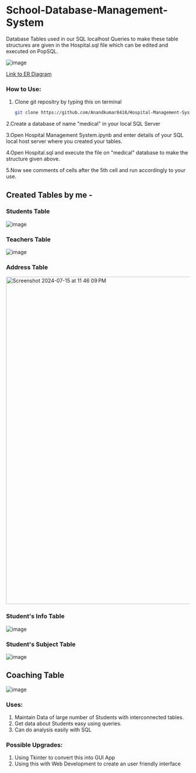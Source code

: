 # School-Database-Management-System
Database Tables used in our SQL localhost
Queries to make these table structures are given in the Hospital.sql file which can be edited and executed on PopSQL.

![image](https://github.com/user-attachments/assets/874bd37a-d36c-4bc9-a889-9e79f25cd9a4)

[Link to ER Diagram]([https://drawsql.app/teams/school-database-management-system/diagrams/school-database-management-system-2])

### How to Use:
1. Clone git repositry by typing this on terminal
   ```bash
   git clone https://github.com/Anandkumar8418/Hospital-Management-System.git
   ```
2.Create a database of name "medical" in your local SQL Server

3.Open Hospital Management System.ipynb and enter details of your SQL local host server where you created your tables.

4.Open Hospital.sql and execute the file on "medical" database to make the structure given above.

5.Now see comments of cells after the 5th cell and run accordingly to your use.

## Created Tables by me - 

### Students Table

![image](https://github.com/user-attachments/assets/681af5d3-7c82-42a8-ab06-7729833d3870)


### Teachers Table

![image](https://github.com/user-attachments/assets/1d4b8f64-25a4-44a8-95bb-9d58453adac4)

### Address Table

<img width="895" alt="Screenshot 2024-07-15 at 11 46 09 PM" src="https://github.com/user-attachments/assets/8fe83e0d-971b-47c8-93e0-edf5e29cb2d6">

### Student's Info Table

![image](https://github.com/user-attachments/assets/b08bc94e-df1b-48e4-ae40-5b0d4531e93a)

### Student's Subject Table

![image](https://github.com/user-attachments/assets/5663b95e-8a45-436a-b304-f05ed78251c9)

## Coaching Table

![image](https://github.com/user-attachments/assets/a9af5d16-ab37-474d-88c5-5b99456e427c)



### Uses:

1. Maintain Data of large number of Students with interconnected tables.
2. Get data about Students easy using queries.
3. Can do analysis easily with SQL

### Possible Upgrades:
1. Using Tkinter to convert this into GUI App
2. Using this with Web Development to create an user friendly interface 
